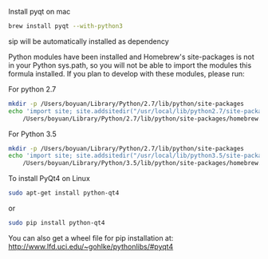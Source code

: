 Install pyqt on mac
```bash
brew install pyqt --with-python3
```

sip will be automatically installed as dependency

Python modules have been installed and Homebrew's site-packages is not
in your Python sys.path, so you will not be able to import the modules 
this formula installed. If you plan to develop with these modules,
please run:

For python 2.7

```bash
mkdir -p /Users/boyuan/Library/Python/2.7/lib/python/site-packages
echo 'import site; site.addsitedir("/usr/local/lib/python2.7/site-packages")' >> 
    /Users/boyuan/Library/Python/2.7/lib/python/site-packages/homebrew.pth
```    
    
For Python 3.5

```bash
mkdir -p /Users/boyuan/Library/Python/2.7/lib/python/site-packages
echo 'import site; site.addsitedir("/usr/local/lib/python3.5/site-packages")' >> 
    /Users/boyuan/Library/Python/3.5/lib/python/site-packages/homebrew.pth
```
To install PyQt4 on Linux

```bash
sudo apt-get install python-qt4
```

or

```bash
sudo pip install python-qt4
```

You can also get a wheel file for pip installation at: http://www.lfd.uci.edu/~gohlke/pythonlibs/#pyqt4
